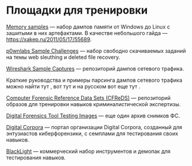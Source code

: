 # Площадки для тренировки


[Memory samples](https://github.com/volatilityfoundation/volatility/wiki/Memory-Samples?_gclid=5b019913080993.15237019-5b0199130809e8.77445523&_utm_source=xakep&_utm_campaign=mention162978&_utm_medium=inline&_utm_content=lnk1133882927928
) — набор дампов памяти от Windows до Linux с зашитыми в них артефактами. В качестве небольшого гайда — https://xakep.ru/2011/05/17/55689.

[p0wnlabs Sample Challenges](http://www.p0wnlabs.com/free/forensics?_gclid=5b019913080993.15237019-5b0199130809e8.77445523&_utm_source=xakep&_utm_campaign=mention162978&_utm_medium=inline&_utm_content=lnk1889804879880) — набор свободно скачиваемых заданий на темы web sleuthing и deleted file recovery.

[Wireshark Sample Captures](https://wiki.wireshark.org/SampleCaptures?_gclid=5b019913080993.15237019-5b0199130809e8.77445523&_utm_source=xakep&_utm_campaign=mention162978&_utm_medium=inline&_utm_content=lnk1700824391892) — репозиторий дампов сетевого трафика.

Краткие руководства и примеры парсинга дампов сетевого трафика можно найти тут , вот тут и на русском вот еще тут .

[Computer Forensic Reference Data Sets (CFReDS)](https://cfreds.nist.gov/?_gclid=5b019913080993.15237019-5b0199130809e8.77445523&_utm_source=xakep&_utm_campaign=mention162978&_utm_medium=inline&_utm_content=lnk755921951952) — репозиторий образов для тренировки навыков криминалистической экспертизы.

[Digital Forensics Tool Testing Images](https://dftt.sourceforge.net/?_gclid=5b019913080993.15237019-5b0199130809e8.77445523&_utm_source=xakep&_utm_campaign=mention162978&_utm_medium=inline&_utm_content=lnk188980487988) — еще один архив снимков ФС.

[Digital Corpora](https://digitalcorpora.org/?_gclid=5b019913080993.15237019-5b0199130809e8.77445523&_utm_source=xakep&_utm_campaign=mention162978&_utm_medium=inline&_utm_content=lnk566941463964) — портал организации Digital Corpora, созданный для энтузиастов киберфорензики, с семплами для тестирования своих навыков.

[BlackLight](https://www.blackbagtech.com/software-products/blacklight.html?_gclid=5b019913080993.15237019-5b0199130809e8.77445523&_utm_source=xakep&_utm_campaign=mention162978&_utm_medium=inline&_utm_content=lnk1889804879880) — коммерческий набор инструментов и демопак для тестирования навыков.
